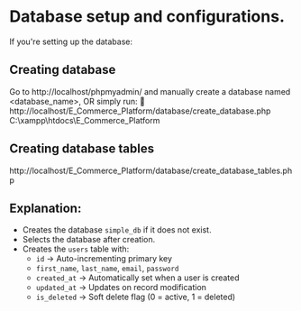 # Database setup and configurations.
If you're setting up the database:

## Creating database
Go to http://localhost/phpmyadmin/ and manually create a database named <database_name>,
OR simply run:
🔗 http://localhost/E_Commerce_Platform/database/create_database.php
C:\xampp\htdocs\E_Commerce_Platform

## Creating database tables
http://localhost/E_Commerce_Platform/database/create_database_tables.php

## Explanation:
- Creates the database `simple_db` if it does not exist.
- Selects the database after creation.
- Creates the `users` table with:
    - `id` → Auto-incrementing primary key
    - `first_name`, `last_name`, `email`, `password`
    - `created_at` → Automatically set when a user is created
    - `updated_at` → Updates on record modification
    - `is_deleted` → Soft delete flag (0 = active, 1 = deleted)